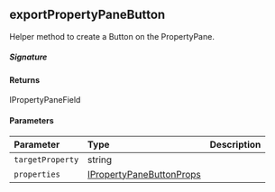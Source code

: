 ## exportPropertyPaneButton

Helper method to create a Button on the PropertyPane.

##### Signature

#### Returns
IPropertyPaneField<IPropertyPaneButtonProps>

#### Parameters


| Parameter	   | Type    | Description |
|:-------------|:---------------|:------------|
| `targetProperty`    | string |  |
| `properties`    | [IPropertyPaneButtonProps](IPropertyPaneButtonProps.md) |  |

